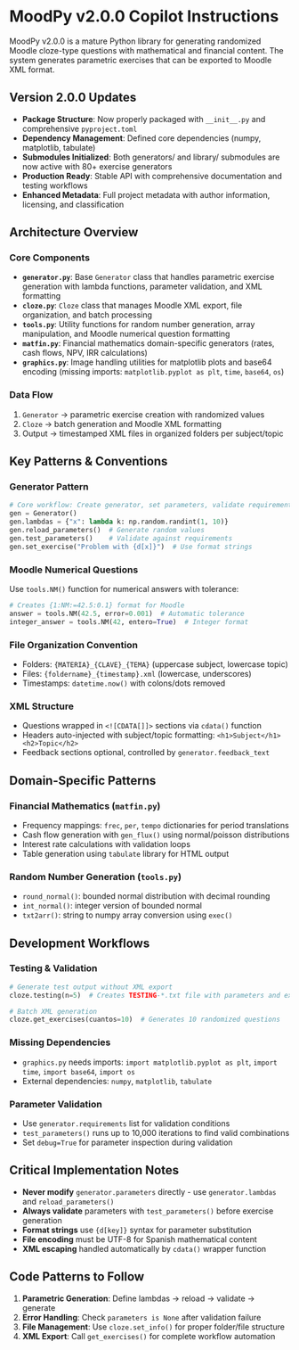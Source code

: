 # MoodPy v2.0.0 Copilot Instructions

MoodPy v2.0.0 is a mature Python library for generating randomized Moodle cloze-type questions with mathematical and financial content. The system generates parametric exercises that can be exported to Moodle XML format.

## Version 2.0.0 Updates
- **Package Structure**: Now properly packaged with `__init__.py` and comprehensive `pyproject.toml`
- **Dependency Management**: Defined core dependencies (numpy, matplotlib, tabulate)
- **Submodules Initialized**: Both generators/ and library/ submodules are now active with 80+ exercise generators
- **Production Ready**: Stable API with comprehensive documentation and testing workflows
- **Enhanced Metadata**: Full project metadata with author information, licensing, and classification

## Architecture Overview

### Core Components
- **`generator.py`**: Base `Generator` class that handles parametric exercise generation with lambda functions, parameter validation, and XML formatting
- **`cloze.py`**: `Cloze` class that manages Moodle XML export, file organization, and batch processing
- **`tools.py`**: Utility functions for random number generation, array manipulation, and Moodle numerical question formatting
- **`matfin.py`**: Financial mathematics domain-specific generators (rates, cash flows, NPV, IRR calculations)
- **`graphics.py`**: Image handling utilities for matplotlib plots and base64 encoding (missing imports: `matplotlib.pyplot as plt`, `time`, `base64`, `os`)

### Data Flow
1. `Generator` → parametric exercise creation with randomized values
2. `Cloze` → batch generation and Moodle XML formatting
3. Output → timestamped XML files in organized folders per subject/topic

## Key Patterns & Conventions

### Generator Pattern
```python
# Core workflow: Create generator, set parameters, validate requirements
gen = Generator()
gen.lambdas = {"x": lambda k: np.random.randint(1, 10)}
gen.reload_parameters()  # Generate random values
gen.test_parameters()    # Validate against requirements
gen.set_exercise("Problem with {d[x]}")  # Use format strings
```

### Moodle Numerical Questions
Use `tools.NM()` function for numerical answers with tolerance:
```python
# Creates {1:NM:=42.5:0.1} format for Moodle
answer = tools.NM(42.5, error=0.001)  # Automatic tolerance
integer_answer = tools.NM(42, entero=True)  # Integer format
```

### File Organization Convention
- Folders: `{MATERIA}_{CLAVE}_{TEMA}` (uppercase subject, lowercase topic)
- Files: `{foldername}_{timestamp}.xml` (lowercase, underscores)
- Timestamps: `datetime.now()` with colons/dots removed

### XML Structure
- Questions wrapped in `<![CDATA[]]>` sections via `cdata()` function
- Headers auto-injected with subject/topic formatting: `<h1>Subject</h1><h2>Topic</h2>`
- Feedback sections optional, controlled by `generator.feedback_text`

## Domain-Specific Patterns

### Financial Mathematics (`matfin.py`)
- Frequency mappings: `frec`, `per`, `tempo` dictionaries for period translations
- Cash flow generation with `gen_flux()` using normal/poisson distributions  
- Interest rate calculations with validation loops
- Table generation using `tabulate` library for HTML output

### Random Number Generation (`tools.py`)
- `round_normal()`: bounded normal distribution with decimal rounding
- `int_normal()`: integer version of bounded normal
- `txt2arr()`: string to numpy array conversion using `exec()`

## Development Workflows

### Testing & Validation
```python
# Generate test output without XML export
cloze.testing(n=5)  # Creates TESTING-*.txt file with parameters and exercises

# Batch XML generation
cloze.get_exercises(cuantos=10)  # Generates 10 randomized questions
```

### Missing Dependencies
- `graphics.py` needs imports: `import matplotlib.pyplot as plt`, `import time`, `import base64`, `import os`
- External dependencies: `numpy`, `matplotlib`, `tabulate`

### Parameter Validation
- Use `generator.requirements` list for validation conditions
- `test_parameters()` runs up to 10,000 iterations to find valid combinations
- Set `debug=True` for parameter inspection during validation

## Critical Implementation Notes

- **Never modify** `generator.parameters` directly - use `generator.lambdas` and `reload_parameters()`
- **Always validate** parameters with `test_parameters()` before exercise generation
- **Format strings** use `{d[key]}` syntax for parameter substitution
- **File encoding** must be UTF-8 for Spanish mathematical content
- **XML escaping** handled automatically by `cdata()` wrapper function

## Code Patterns to Follow

1. **Parametric Generation**: Define lambdas → reload → validate → generate
2. **Error Handling**: Check `parameters is None` after validation failure  
3. **File Management**: Use `cloze.set_info()` for proper folder/file structure
4. **XML Export**: Call `get_exercises()` for complete workflow automation
